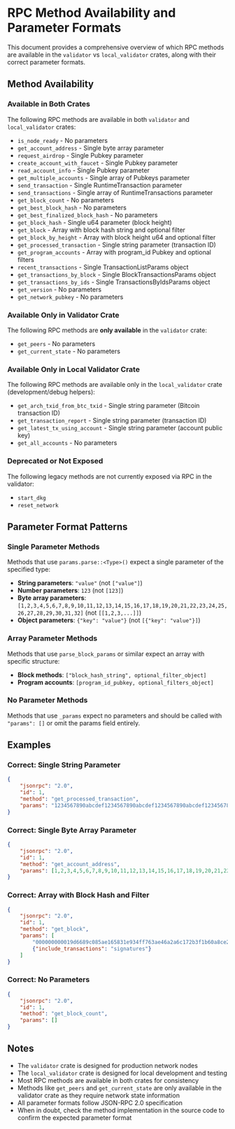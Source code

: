 # RPC Method Availability and Parameter Formats

This document provides a comprehensive overview of which RPC methods are available in the `validator` vs `local_validator` crates, along with their correct parameter formats.

## Method Availability

### Available in Both Crates

The following RPC methods are available in both `validator` and `local_validator` crates:

- `is_node_ready` - No parameters
- `get_account_address` - Single byte array parameter
- `request_airdrop` - Single Pubkey parameter
- `create_account_with_faucet` - Single Pubkey parameter
- `read_account_info` - Single Pubkey parameter
- `get_multiple_accounts` - Single array of Pubkeys parameter
- `send_transaction` - Single RuntimeTransaction parameter
- `send_transactions` - Single array of RuntimeTransactions parameter
- `get_block_count` - No parameters
- `get_best_block_hash` - No parameters
- `get_best_finalized_block_hash` - No parameters
- `get_block_hash` - Single u64 parameter (block height)
- `get_block` - Array with block hash string and optional filter
- `get_block_by_height` - Array with block height u64 and optional filter
- `get_processed_transaction` - Single string parameter (transaction ID)
- `get_program_accounts` - Array with program_id Pubkey and optional filters
- `recent_transactions` - Single TransactionListParams object
- `get_transactions_by_block` - Single BlockTransactionsParams object
- `get_transactions_by_ids` - Single TransactionsByIdsParams object
- `get_version` - No parameters
- `get_network_pubkey` - No parameters

### Available Only in Validator Crate

The following RPC methods are **only available** in the `validator` crate:

- `get_peers` - No parameters
- `get_current_state` - No parameters

### Available Only in Local Validator Crate

The following RPC methods are available only in the `local_validator` crate (development/debug helpers):

- `get_arch_txid_from_btc_txid` - Single string parameter (Bitcoin transaction ID)
- `get_transaction_report` - Single string parameter (transaction ID)
- `get_latest_tx_using_account` - Single string parameter (account public key)
- `get_all_accounts` - No parameters

### Deprecated or Not Exposed

The following legacy methods are not currently exposed via RPC in the validator:

- `start_dkg`
- `reset_network`

## Parameter Format Patterns

### Single Parameter Methods

Methods that use `params.parse::<Type>()` expect a single parameter of the specified type:

- **String parameters**: `"value"` (not `["value"]`)
- **Number parameters**: `123` (not `[123]`)
- **Byte array parameters**: `[1,2,3,4,5,6,7,8,9,10,11,12,13,14,15,16,17,18,19,20,21,22,23,24,25,26,27,28,29,30,31,32]` (not `[[1,2,3,...]]`)
- **Object parameters**: `{"key": "value"}` (not `[{"key": "value"}]`)

### Array Parameter Methods

Methods that use `parse_block_params` or similar expect an array with specific structure:

- **Block methods**: `["block_hash_string", optional_filter_object]`
- **Program accounts**: `[program_id_pubkey, optional_filters_object]`

### No Parameter Methods

Methods that use `_params` expect no parameters and should be called with `"params": []` or omit the params field entirely.

## Examples

### Correct: Single String Parameter
```json
{
    "jsonrpc": "2.0",
    "id": 1,
    "method": "get_processed_transaction",
    "params": "1234567890abcdef1234567890abcdef1234567890abcdef1234567890abcdef"
}
```

### Correct: Single Byte Array Parameter
```json
{
    "jsonrpc": "2.0",
    "id": 1,
    "method": "get_account_address",
    "params": [1,2,3,4,5,6,7,8,9,10,11,12,13,14,15,16,17,18,19,20,21,22,23,24,25,26,27,28,29,30,31,32]
}
```

### Correct: Array with Block Hash and Filter
```json
{
    "jsonrpc": "2.0",
    "id": 1,
    "method": "get_block",
    "params": [
        "000000000019d6689c085ae165831e934ff763ae46a2a6c172b3f1b60a8ce26f",
        {"include_transactions": "signatures"}
    ]
}
```

### Correct: No Parameters
```json
{
    "jsonrpc": "2.0",
    "id": 1,
    "method": "get_block_count",
    "params": []
}
```

## Notes

- The `validator` crate is designed for production network nodes
- The `local_validator` crate is designed for local development and testing
- Most RPC methods are available in both crates for consistency
- Methods like `get_peers` and `get_current_state` are only available in the validator crate as they require network state information
- All parameter formats follow JSON-RPC 2.0 specification
- When in doubt, check the method implementation in the source code to confirm the expected parameter format
